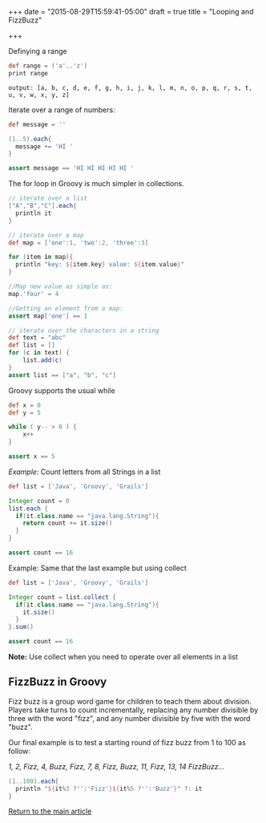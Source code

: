 +++
date = "2015-08-29T15:59:41-05:00"
draft = true
title = "Looping and FizzBuzz"

+++

Definying a range

```groovy
def range = ('a'..'z')
print range
```

`output: [a, b, c, d, e, f, g, h, i, j, k, l, m, n, o, p, q, r, s, t, u, v, w, x, y, z]`

Iterate over a range of numbers:

```groovy
def message = ''

(1..5).each{
  message += 'HI '
}

assert message == 'HI HI HI HI HI '
```

The for loop in Groovy is much simpler in collections.

```groovy
// iterate over a list
["A","B","C"].each{
  println it
}

// iterate over a map
def map = ['one':1, 'two':2, 'three':3]

for (item in map){
  println "key: ${item.key} value: ${item.value}"
}

//Map new value as simple as:
map.'four' = 4

//Getting an element from a map:
assert map['one'] == 1

// iterate over the characters in a string
def text = "abc"
def list = []
for (c in text) {
    list.add(c)
}
assert list == ["a", "b", "c"]
```

Groovy supports the usual while

```groovy
def x = 0
def y = 5

while ( y-- > 0 ) {
    x++
}

assert x == 5
```

*Example:* Count letters from all Strings in a list

```groovy
def list = ['Java', 'Groovy', 'Grails']

Integer count = 0
list.each {
  if(it.class.name == "java.lang.String"){
    return count += it.size()
  }
}

assert count == 16
```

Example: Same that the last example but using collect

```groovy
def list = ['Java', 'Groovy', 'Grails']

Integer count = list.collect {
  if(it.class.name == "java.lang.String"){
    it.size()
  }
}.sum()

assert count == 16
```

**Note:** Use collect when you need to operate over all elements in a list

## FizzBuzz in Groovy

Fizz buzz is a group word game for children to teach them about division. Players take turns to count incrementally, replacing any number divisible by three with the word "fizz", and any number divisible by five with the word "buzz".

Our final example is to test a starting round of fizz buzz from 1 to 100 as follow:

  *1, 2, Fizz, 4, Buzz, Fizz, 7, 8, Fizz, Buzz, 11, Fizz, 13, 14 FizzBuzz...*

```groovy
(1..100).each{
  println "${it%3 ?'':'Fizz'}${it%5 ?'':'Buzz'}" ?: it
}
```

[Return to the main article](/techtalk/groovy)

